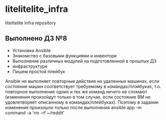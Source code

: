 # litelitelite_infra
litelitelite Infra repository

## Выполнено ДЗ №8

- Установка Ansible
- Знакомство с базовыми функциями и инвентори
- Выполнение различных модулей на подготовленной в прошлых ДЗ
- инфраструктуре
- Пишем простой плейбук

Ansible не выполняет повторные действия на удаленных машинах, если состояние машин соответствует требуемому в командах/плэйбуках, т.о. повторное выполнение одних и тех же команд ничего не сломают (изменения произойдут только в том случае, если состояние ВМ не удовлетворяет описанному в командах/плейбуках). Поэтому в задании изменения произошли только после выполнения ansible app -m command -a 'rm -rf ~/reddit'
